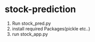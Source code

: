 ﻿# stock-prediction
1) Run stock_pred.py
2) install required Packages(pickle etc..)
3) run stock_app.py
